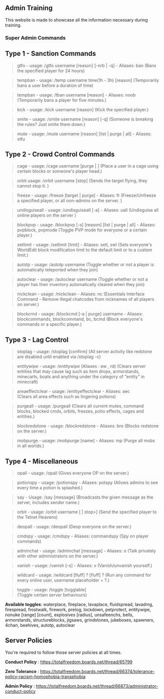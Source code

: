 ## Admin Training 

This website is made to showcase all the information necessary during training.

### Super Admin Commands

## Type 1 - Sanction Commands

> gtfo - usage: /gtfo username [reason] [-nrb | -q] - Aliases: ban
>(Bans the specified player for 24 hours)
			 
> tempban - usage: /temp username time(1h - 3h) [reason]
(Temporarily bans a user before a duration of time)

> tempban - usage: /tban username [reason] - Aliases: noob
(Temporarily bans a player for five minutes.)

> kick - usage: /kick username [reason]
(Kick the specified player.)

> smite - usage: /smite username [reason] [-q]
(Someone is breaking the rules? Just smite them down.)	

> mute - usage: /mute username [reason] [list | purge | all] -  Aliases: stfu

## Type 2 - Crowd Control Commands

> cage - usage: /cage username [purge | <partialname>]
(Place a user in a cage using certain blocks or someone's player head.)

> orbit usage: /orbit username [stop]
(Sends the target flying, they cannot stop it. )
		
> freeze - usage: /freeze [target | purge] - Aliases: fr
(Freeze/Unfreeze a specified player, or all non-admins on the server.		)	 

> undisguiseall - usage: /undisguiseall [-a] - Aliases: uall
(Undisguise all online players on the server	)		 

> blockpvp - usage: /blockpvp [-s] <player> [reason] [list | purge | all] - Aliases: pvpblock, pvpmode
(Toggle PVP mode for everyone or a certain player.)

> setlimit - usage: /setlimit [limit] - Aliases: setl, swl
(Sets everyone's WorldEdit block modification limit to the default limit or to a custom limit.)
			 
> autotp - usage: /autotp username
(Toggle whether or not a player is automatically teleported when they join)

> autoclear - usage: /autoclear  username
(Toggle whether or not a player has their inventory automatically cleared when they join)

> nickclean - usage: /nickclean - Aliases: nc
(Essentials Interface Command - Remove illegal chatcodes from nicknames of all players on server.)

> blockcmd - usage: /blockcmd [-a | purge] username - Aliases: blockcommands, blockcommand, bc, bcmd
(Block everyone's commands or a specific player.)

## Type 3 - Lag Control

> stoplag - usage: /stoplag [confirm]
(All server activity like redstone are disabled until enabled via /stoplag -c)
			 
> entitywipe - usage: /entitywipe (Aliases : ew , rd)
(Clears server entities that may cause lag such as item drops, armorstands, minecarts, boats and anything under the category of "entity" in minecraft)

> areaeffectclear - usage: /entityeffectclear - Aliases: aec	 
(Clears all area effects such as lingering potions)
			 
> purgeall - usage: /purgeall
(Clears all current mutes, command blocks, blocked cmds, orbits, freezes, potio effects, cages and entities.)

> blockredstone - usage: /blockredstone - Aliases: bre
(Blocks redstone on the server.)

> mobpurge - usage: /mobpurge [name] - Aliases: mp
(Purge all mobs in all worlds.)
	 
## Type 4 - Miscellaneous
			 
> opall - usage: /opall
(Gives everyone OP on the server.)

> potionspy - usage: /potionspy - Aliases: potspy
(Allows admins to see every time a potion is splashed.)

> say - Usage: /say [message]
(Broadcasts the given message as the server, includes sender name.)

> orbit - usage: /orbit username [<power> | stop>]
(Send the specified player to the Telnet Heavens)

> deopall - usage: /deopall
(Deop everyone on the server.)

> cmdspy - usage: /cmdspy - Aliases: commandspy
(Spy on player commands)

> adminchat - usage: /adminchat [message] - Aliases: o
(Talk privately with other administrators on the server.)

> vanish - usage: /vanish [-s] - Aliases: v
(Vanish/unvanish yourself.)

> wildcard - usage: /wildcard  [fluff] ? [fluff] ?
(Run any command for every online user, username placeholder = ?.)

> toggle - usage: /toggle [togglable]			 
(Toggle certain server behaviours)

**Available toggles**: waterplace, fireplace, lavaplace, fluidspread, lavadmg, firespread, frostwalk, firework, prelog, lockdown, petprotect, entitywipe, nonuke [range] [count], explosives [radius], unsafeenchs, bells, armorstands, structureblocks, jigsaws, grindstones, jukeboxes, spawners, 4chan, beehives, autotp, autoclear

## Server Policies

You're required to follow those server policies at all times.

**Conduct Policy** : https://totalfreedom.boards.net/thread/65799

**Zero Tolerance** : https://totalfreedom.boards.net/thread/66374/tolerance-policy-racism-homophobia-transphobia

**Admin Policy** : https://totalfreedom.boards.net/thread/66873/administrator-conduct-policy
